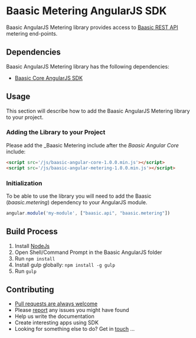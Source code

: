 # Baasic Metering AngularJS SDK

Baasic AngularJS Metering library provides access to [Baasic REST API](http://dev.baasic.com/api/reference/home) metering end-points.

## Dependencies

Baasic AngularJS Metering library has the following dependencies:

* [Baasic Core AngularJS SDK](../../../baasic-sdk-angularjs-core)

## Usage

This section will describe how to add the Baasic AngularJS Metering library to your project.

### Adding the Library to your Project

Please add the _Baasic Metering include after the _Baasic Angular Core_ include:

```html
<script src='/js/baasic-angular-core-1.0.0.min.js'></script>
<script src='/js/baasic-angular-metering-1.0.0.min.js'></script>
```
### Initialization

To be able to use the library you will need to add the Baasic (_baasic.metering_) dependency to your AngularJS module.

```javascript
angular.module('my-module', ["baasic.api", "baasic.metering"])
```

## Build Process

1. Install [NodeJs](http://nodejs.org/download/)
2. Open Shell/Command Prompt in the Baasic AngularJS folder
3. Run `npm install`
4. Install gulp globally: `npm install -g gulp`
5. Run `gulp`

## Contributing

* [Pull requests are always welcome](../../../baasic-sdk-angularjs-metering/pulls)
* Please [report](../../../baasic-sdk-angularjs-metering/issues) any issues you might have found
* Help us write the documentation
* Create interesting apps using SDK
* Looking for something else to do? Get in <u>touch</u> ...
